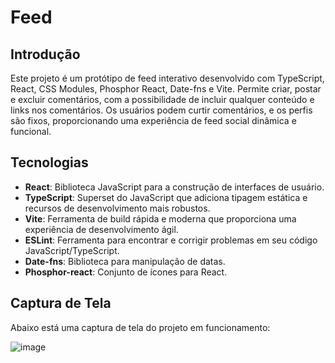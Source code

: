 # Feed

## Introdução

Este projeto é um protótipo de feed interativo desenvolvido com TypeScript, React, CSS Modules, Phosphor React, Date-fns e Vite. Permite criar, postar e excluir comentários, com a possibilidade de incluir qualquer conteúdo e links nos comentários. Os usuários podem curtir comentários, e os perfis são fixos, proporcionando uma experiência de feed social dinâmica e funcional.

## Tecnologias

- **React**: Biblioteca JavaScript para a construção de interfaces de usuário.
- **TypeScript**: Superset do JavaScript que adiciona tipagem estática e recursos de desenvolvimento mais robustos.
- **Vite**: Ferramenta de build rápida e moderna que proporciona uma experiência de desenvolvimento ágil.
- **ESLint**: Ferramenta para encontrar e corrigir problemas em seu código JavaScript/TypeScript.
- **Date-fns**: Biblioteca para manipulação de datas.
- **Phosphor-react**: Conjunto de ícones para React.

## Captura de Tela

Abaixo está uma captura de tela do projeto em funcionamento:

![image](https://github.com/user-attachments/assets/a7188094-db66-475c-b780-8e30488193a9)
